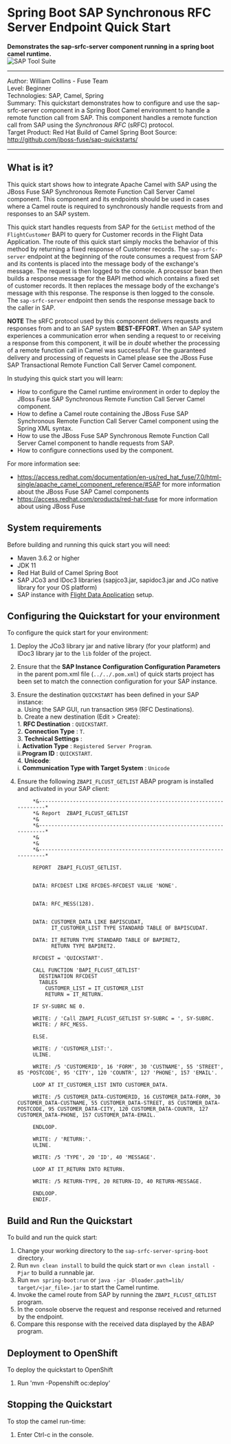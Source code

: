 Spring Boot SAP Synchronous RFC Server Endpoint Quick Start
=======================================================================================================================
**Demonstrates the sap-srfc-server component running in a spring boot camel runtime.**   
![SAP Tool Suite](../../sap_tool_suite.png "SAP Tool Suite")

***
Author: William Collins - Fuse Team  
Level: Beginner  
Technologies: SAP, Camel, Spring  
Summary: This quickstart demonstrates how to configure and use the sap-srfc-server component in a Spring Boot Camel environment to handle a remote function call from SAP. This component handles a remote function call from SAP using the *Synchronous RFC* (sRFC) protocol.       
Target Product: Red Hat Build of Camel Spring Boot
Source: <http://github.com/jboss-fuse/sap-quickstarts/>

***

What is it?  
-----------  

This quick start shows how to integrate Apache Camel with SAP using the JBoss Fuse SAP Synchronous Remote Function Call Server Camel component. This component and its endpoints should be used in cases where a Camel route is required to synchronously handle requests from and responses to an SAP system.  

This quick start handles requests from SAP for the `GetList` method of the `FlightCustomer` BAPI to query for Customer records in the Flight Data Application. The route of this quick start simply mocks the behavior of this method by returning a fixed response of Customer records. The `sap-srfc-server` endpoint at the beginning of the route consumes a request from SAP and its contents is placed into the message body of the exchange's message. The request is then logged to the console. A processor bean then builds a response message for the BAPI method which contains a fixed set of customer records. It then replaces the message body of the exchange's message with this response. The response is then logged to the console. The `sap-srfc-server`  endpoint then sends the response message back to the caller in SAP.  

**NOTE** The sRFC protocol used by this component delivers requests and responses from and to an SAP system **BEST-EFFORT**. When an SAP system experiences a communication error when sending a request to or receiving a response from this component, it will be *in doubt* whether the processing of a remote function call in Camel was successful. For the guaranteed delivery and processing of requests in Camel please see the JBoss Fuse SAP Transactional Remote Function Call Server Camel component.     

In studying this quick start you will learn:

* How to configure the Camel runtime environment in order to deploy the JBoss Fuse SAP Synchronous Remote Function Call Server Camel component. 
* How to define a Camel route containing the JBoss Fuse SAP Synchronous Remote Function Call Server Camel component using the Spring XML syntax.
* How to use the JBoss Fuse SAP Synchronous Remote Function Call Server Camel component to handle requests from SAP. 
* How to configure connections used by the component.

For more information see:

* <https://access.redhat.com/documentation/en-us/red_hat_fuse/7.0/html-single/apache_camel_component_reference/#SAP> for more information about the JBoss Fuse SAP Camel components 
* <https://access.redhat.com/products/red-hat-fuse> for more information about using JBoss Fuse

System requirements
-------------------

Before building and running this quick start you will need:

* Maven 3.6.2 or higher
* JDK 11
* Red Hat Build of Camel Spring Boot
* SAP JCo3 and IDoc3 libraries (sapjco3.jar, sapidoc3.jar and JCo native library for your OS platform)
* SAP instance with [Flight Data Application](http://help.sap.com/saphelp_erp60_sp/helpdata/en/db/7c623cf568896be10000000a11405a/content.htm) setup.

Configuring the Quickstart for your environment
-----------------------------------------------

To configure the quick start for your environment: 

1. Deploy the JCo3 library jar and native library (for your platform) and IDoc3 library jar to the `lib` folder of the project.
2. Ensure that the **SAP Instance Configuration Configuration Parameters** in the parent pom.xml file (`../../.pom.xml`) of quick starts project has been set to match the connection configuration for your SAP instance.  
3. Ensure the destination `QUICKSTART` has been defined in your SAP instance:   
	a. Using the SAP GUI, run transaction `SM59` (RFC Destinations).    
    b. Create a new destination (Edit > Create):  
		1. **RFC Destination** : `QUICKSTART`.    
        2. **Connection Type** : `T`.    
        3. **Technical Settings** :    
            i. **Activation Type** : `Registered Server Program`.    
            ii.**Program ID** : `QUICKSTART`.   
        4. **Unicode**:   
        	i. **Communication Type with Target System** : `Unicode`   
4. Ensure the following `ZBAPI_FLCUST_GETLIST` ABAP program is installed and activated in your SAP client:  

			*&---------------------------------------------------------------------*
			*& Report  ZBAPI_FLCUST_GETLIST
			*&
			*&---------------------------------------------------------------------*
			*&
			*&
			*&---------------------------------------------------------------------*
			
			REPORT  ZBAPI_FLCUST_GETLIST.
			
			
			DATA: RFCDEST LIKE RFCDES-RFCDEST VALUE 'NONE'.
			
			
			DATA: RFC_MESS(128).
			
			
			DATA: CUSTOMER_DATA LIKE BAPISCUDAT,
			      IT_CUSTOMER_LIST TYPE STANDARD TABLE OF BAPISCUDAT.
			
			DATA: IT_RETURN TYPE STANDARD TABLE OF BAPIRET2,
			      RETURN TYPE BAPIRET2.
			
			RFCDEST = 'QUICKSTART'.
			
			CALL FUNCTION 'BAPI_FLCUST_GETLIST'
			  DESTINATION RFCDEST
			  TABLES
			    CUSTOMER_LIST = IT_CUSTOMER_LIST
			    RETURN = IT_RETURN.
			
			IF SY-SUBRC NE 0.
			
			WRITE: / 'Call ZBAPI_FLCUST_GETLIST SY-SUBRC = ', SY-SUBRC.
			WRITE: / RFC_MESS.
			
			ELSE.
			
			WRITE: / 'CUSTOMER_LIST:'.
			ULINE.
			
			WRITE: /5 'CUSTOMERID', 16 'FORM', 30 'CUSTNAME', 55 'STREET', 85 'POSTCODE', 95 'CITY', 120 'COUNTR', 127 'PHONE', 157 'EMAIL'.
			
			LOOP AT IT_CUSTOMER_LIST INTO CUSTOMER_DATA.
			
			WRITE: /5 CUSTOMER_DATA-CUSTOMERID, 16 CUSTOMER_DATA-FORM, 30 CUSTOMER_DATA-CUSTNAME, 55 CUSTOMER_DATA-STREET, 85 CUSTOMER_DATA-POSTCODE, 95 CUSTOMER_DATA-CITY, 120 CUSTOMER_DATA-COUNTR, 127 CUSTOMER_DATA-PHONE, 157 CUSTOMER_DATA-EMAIL.
			
			ENDLOOP.
			
			WRITE: / 'RETURN:'.
			ULINE.
			
			WRITE: /5 'TYPE', 20 'ID', 40 'MESSAGE'.
			
			LOOP AT IT_RETURN INTO RETURN.
			
			WRITE: /5 RETURN-TYPE, 20 RETURN-ID, 40 RETURN-MESSAGE.
			
			ENDLOOP.
			ENDIF.

Build and Run the Quickstart
----------------------------

To build and run the quick start:

1. Change your working directory to the `sap-srfc-server-spring-boot` directory.
2. Run `mvn clean install` to build the quick start or `mvn clean install -Pjar` to build a runnable jar.
3. Run `mvn spring-boot:run` or `java -jar -Dloader.path=lib/ target/<jar_file>.jar` to start the Camel runtime.
4. Invoke the camel route from SAP by running the `ZBAPI_FLCUST_GETLIST` program.
5. In the console observe the request and response received and returned by the endpoint.  
6. Compare this response with the received data displayed by the ABAP program.   

Deployment to OpenShift
-----------------------

To deploy the quickstart to OpenShift

1. Run 'mvn -Popenshift oc:deploy'

Stopping the Quickstart
-----------------------

To stop the camel run-time:

1. Enter Ctrl-c in the console.

